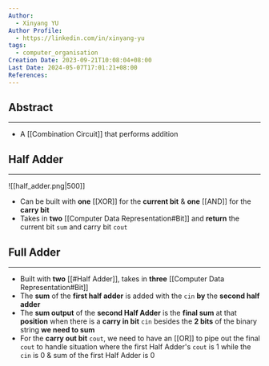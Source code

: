 ```yaml
---
Author:
  - Xinyang YU
Author Profile:
  - https://linkedin.com/in/xinyang-yu
tags:
  - computer_organisation
Creation Date: 2023-09-21T10:08:04+08:00
Last Date: 2024-05-07T17:01:21+08:00
References: 
---
```

## Abstract
---
- A [[Combination Circuit]] that performs addition


## Half Adder
---

![[half_adder.png|500]]

- Can be built with **one** [[XOR]] for the **current bit** & **one** [[AND]] for the **carry bit**
- Takes in **two** [[Computer Data Representation#Bit]] and **return** the current bit `sum` and carry bit `cout`


## Full Adder
---
- Built with **two** [[#Half Adder]], takes in **three** [[Computer Data Representation#Bit]]
- The **sum** of the **first half adder** is added with the `cin` **by** the **second half adder**
- The **sum output** of the **second Half Adder** is the **final sum** at that **position** when there is a **carry in bit** `cin` besides the **2 bits** of the binary string **we need to sum**
- For the **carry out bit** `cout`, we need to have an [[OR]] to pipe out the final `cout` to handle situation where the first Half Adder's `cout` is 1 while the `cin` is 0 & sum of the first Half Adder is 0